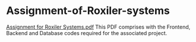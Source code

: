 # Assignment-of-Roxiler-systems
[Assignment for Roxiler Systems.pdf](https://github.com/user-attachments/files/22237803/Assignment.for.Roxiler.Systems.pdf)
This PDF comprises with the Frontend, Backend and Database codes required for the associated project.
